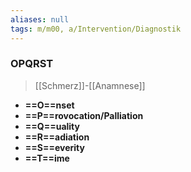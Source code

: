 ```yaml
---
aliases: null
tags: m/m00, a/Intervention/Diagnostik
---
```

### OPQRST
> [[Schmerz]]-[[Anamnese]]
- **==O==nset**
- **==P==rovocation/Palliation**
- **==Q==uality**
- **==R==adiation**
- **==S==everity**
- **==T==ime**